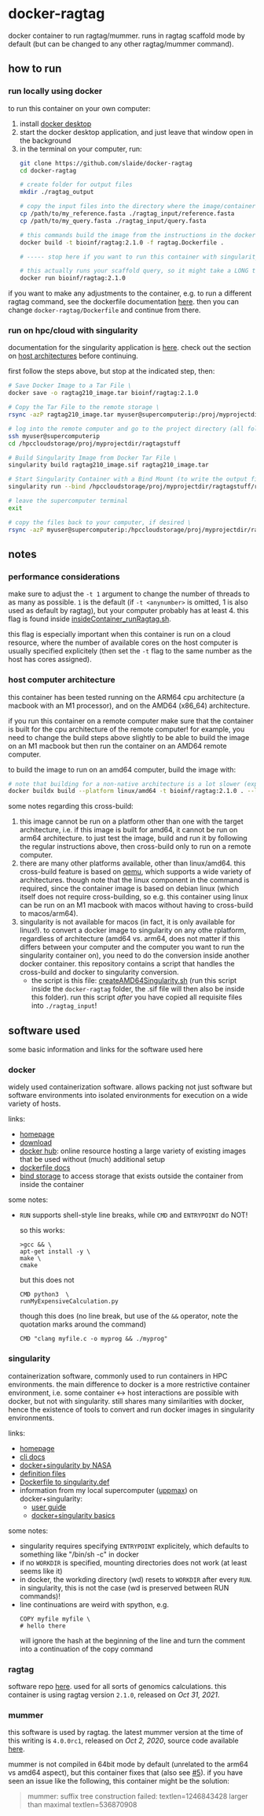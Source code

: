 # docker-ragtag
docker container to run ragtag/mummer. runs in ragtag scaffold mode by default (but can be changed to any other ragtag/mummer command).

## how to run

### run locally using docker

to run this container on your own computer:
1. install [docker desktop](https://www.docker.com/products/docker-desktop/)
1. start the docker desktop application, and just leave that window open in the background
1. in the terminal on your computer, run:
    ```sh
    git clone https://github.com/slaide/docker-ragtag
    cd docker-ragtag

    # create folder for output files 
    mkdir ./ragtag_output
    
    # copy the input files into the directory where the image/container can access them 
    cp /path/to/my_reference.fasta ./ragtag_input/reference.fasta
    cp /path/to/my_query.fasta ./ragtag_input/query.fasta
    
    # this commands build the image from the instructions in the dockerfile, this will take a couple minutes
    docker build -t bioinf/ragtag:2.1.0 -f ragtag.Dockerfile .
    
    # ----- stop here if you want to run this container with singularity in the cloud/hpc
    
    # this actually runs your scaffold query, so it might take a LONG time (minutes, hours, days...)
    docker run bioinf/ragtag:2.1.0
    ```

if you want to make any adjustments to the container, e.g. to run a different ragtag command, see the dockerfile documentation [here](https://docs.docker.com/reference/dockerfile/). then you can change ```docker-ragtag/Dockerfile``` and continue from there.

### run on hpc/cloud with singularity

documentation for the singularity application is [here](https://docs.sylabs.io/guides/3.6/user-guide/cli.html). check out the section on [host architectures](https://github.com/slaide/docker-ragtag/blob/main/README.md#host-computer-architecture) before continuing.

first follow the steps above, but stop at the indicated step, then:
```sh
# Save Docker Image to a Tar File \
docker save -o ragtag210_image.tar bioinf/ragtag:2.1.0

# Copy the Tar File to the remote storage \
rsync -azP ragtag210_image.tar myuser@supercomputerip:/proj/myprojectdir/ragtagstuff

# log into the remote computer and go to the project directory (all following steps afterwards are executed on the remote computer) \
ssh myuser@supercomputerip
cd /hpccloudstorage/proj/myprojectdir/ragtagstuff

# Build Singularity Image from Docker Tar File \
singularity build ragtag210_image.sif ragtag210_image.tar

# Start Singularity Container with a Bind Mount (to write the output files to the remote storage, and not just to the internal file system of the container) \
singularity run --bind /hpccloudstorage/proj/myprojectdir/ragtagstuff/ragtag_output:/ragtag_output ragtag210_image.sif

# leave the supercomputer terminal
exit

# copy the files back to your computer, if desired \
rsync -azP myuser@supercomputerip:/hpccloudstorage/proj/myprojectdir/ragtagstuff/ragtag_output ./ragtag_output
```

## notes

### performance considerations 

make sure to adjust the ```-t 1``` argument to change the number of threads to as many as possible. ```1``` is the default (if ```-t <anynumber>``` is omitted, 1 is also used as default by ragtag), but your computer probably has at least 4. this flag is found inside [insideContainer_runRagtag.sh](https://github.com/slaide/docker-ragtag/blob/main/insideContainer_runRagtag.sh).

this flag is especially important when this container is run on a cloud resource, where the number of available cores on the host computer is usually specified explicitely (then set the ```-t``` flag to the same number as the host has cores assigned).

### host computer architecture

this container has been tested running on the ARM64 cpu architecture (a macbook with an M1 processor), and on the AMD64 (x86_64) architecture.

if you run this container on a remote computer make sure that the container is built for the cpu architecture of the remote computer! for example, you need to change the build steps above slightly to be able to build the image on an M1 macbook but then run the container on an AMD64 remote computer.

to build the image to run on an amd64 computer, build the image with:
```sh
# note that building for a non-native architecture is a lot slower (expect 2-4x as long) than building for the native architecture. \
docker buildx build --platform linux/amd64 -t bioinf/ragtag:2.1.0 . --load
```

some notes regarding this cross-build:
1. this image cannot be run on a platform other than one with the target architecture, i.e. if this image is built for amd64, it cannot be run on arm64 architecture. to just test the image, build and run it by following the regular instructions above, then cross-build only to run on a remote computer.
1. there are many other platforms available, other than linux/amd64. this cross-build feature is based on [qemu](https://www.qemu.org/), which supports a wide variety of architectures. though note that the linux component in the command is required, since the container image is based on debian linux (which itself does not require cross-building, so e.g. this container using linux can be run on an M1 macbook with macos without having to cross-build to macos/arm64).
1. singularity is not available for macos (in fact, it is only available for linux!). to convert a docker image to singularity on any othe rplatform, regardless of architecture (amd64 vs. arm64, does not matter if this differs between your computer and the computer you want to run the singularity container on), you need to do the conversion inside another docker container. this repository contains a script that handles the cross-build and docker to singularity conversion.
    - the script is this file: [createAMD64Singularity.sh](https://github.com/slaide/docker-ragtag/blob/main/createAMD64Singularity.sh) (run this script inside the ```docker-ragtag``` folder, the .sif file will then also be inside this folder). run this script _after_ you have copied all requisite files into ```./ragtag_input```!

## software used

some basic information and links for the software used here

### docker

widely used containerization software. allows packing not just software but software environments into isolated environments for execution on a wide variety of hosts.

links:
- [homepage](https://www.docker.com/)
- [download](https://www.docker.com/get-started/)
- [docker hub](https://hub.docker.com/): online resource hosting a large variety of existing images that be used without (much) additional setup
- [dockerfile docs](https://docs.docker.com/reference/dockerfile/)
- [bind storage](https://docs.docker.com/storage/bind-mounts/) to access storage that exists outside the container from inside the container

some notes:
- ```RUN``` supports shell-style line breaks, while ```CMD``` and ```ENTRYPOINT``` do NOT!

	so this works:

	``` RUN apt-get install -y \
	>gcc && \
	apt-get install -y \
	make \
	cmake
	```

	but this does not

	```
	CMD python3  \
	runMyExpensiveCalculation.py
	```

	though this does (no line break, but use of the ```&&``` operator, note the quotation marks around the command)

	``` CMD "clang myfile.c -o myprog && ./myprog" ```

### singularity

containerization software, commonly used to run containers in HPC environments. the main difference to docker is a more restrictive container environment, i.e. some container <-> host interactions are possible with docker, but not with singularity. still shares many similarities with docker, hence the existence of tools to convert and run docker images in singularity environments.

links:
- [homepage](https://sylabs.io/)
- [cli docs](https://docs.sylabs.io/guides/3.6/user-guide/cli.html)
- [docker+singularity by NASA](https://www.nas.nasa.gov/hecc/support/kb/converting-docker-images-to-singularity-for-use-on-pleiades_643.html)
- [definition files](https://docs.sylabs.io/guides/3.7/user-guide/definition_files.html)
- [Dockerfile to singularity.def](https://stackoverflow.com/questions/60314664/how-to-build-singularity-container-from-dockerfile)
- information from my local supercomputer ([uppmax](https://www.uppmax.uu.se/)) on docker+singularity:
    - [user guide](https://www.uppmax.uu.se/support/user-guides/singularity-user-guide/)
    - [docker+singularity basics](https://pmitev.github.io/UPPMAX-Singularity-workshop/docker2singularity/)

some notes:
- singularity requires specifying ```ENTRYPOINT``` explicitely, which defaults to something like "/bin/sh -c" in docker
- if no ```WORKDIR``` is specified, mounting directories does not work (at least seems like it)
- in docker, the workding directory (wd) resets to ```WORKDIR``` after every ```RUN```. in singularity, this is not the case (wd is preserved between RUN commands)!
- line continuations are weird with spython, e.g.
	```
	COPY myfile myfile \
	# hello there
	```
	will ignore the hash at the beginning of the line and turn the comment into a continuation of the copy command

### ragtag

software repo [here](https://github.com/malonge/RagTag). used for all sorts of genomics calculations. this container is using ragtag version ```2.1.0```, released on _Oct 31, 2021_.

### mummer

this software is used by ragtag. the latest mummer version at the time of this writing is ```4.0.0rc1```, released on _Oct 2, 2020_, source code available [here](https://github.com/mummer4/mummer/releases/tag/v4.0.0rc1).

mummer is not compiled in 64bit mode by default (unrelated to the arm64 vs amd64 aspect), but this container fixes that (also see [#5](https://github.com/marbl/MUMmer3/issues/5)). if you have seen an issue like the following, this container might be the solution:
> mummer: suffix tree construction failed: textlen=1246843428 larger than maximal textlen=536870908
